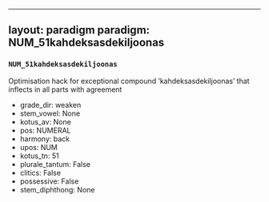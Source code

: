 
---
layout: paradigm
paradigm: NUM_51kahdeksasdekiljoonas
---
### ` NUM_51kahdeksasdekiljoonas `

Optimisation hack for exceptional compound ’kahdeksasdekiljoonas’ that inflects in all parts with agreement
* grade_dir: weaken
* stem_vowel: None
* kotus_av: None
* pos: NUMERAL
* harmony: back
* upos: NUM
* kotus_tn: 51
* plurale_tantum: False
* clitics: False
* possessive: False
* stem_diphthong: None
